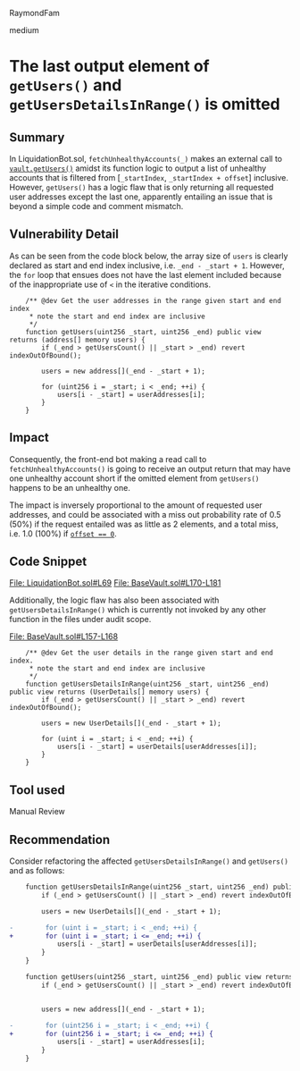 RaymondFam

medium

# The last output element of `getUsers()` and `getUsersDetailsInRange()` is omitted

## Summary
In LiquidationBot.sol, `fetchUnhealthyAccounts(_)` makes an external call to [`vault.getUsers()`](https://github.com/sherlock-audit/2023-03-taurus/blob/main/taurus-contracts/contracts/LiquidationBot/LiquidationBot.sol#L69) amidst its function logic to output a list of unhealthy accounts that is filtered from [`_startIndex`, `_startIndex + offset`]  inclusive. However, `getUsers()` has a logic flaw that is only returning all requested user addresses except the last one, apparently entailing an issue that is beyond a simple code and comment mismatch.

## Vulnerability Detail
As can be seen from the code block below, the array size of `users` is clearly declared as start and end index inclusive, i.e. `_end - _start + 1`. However, the `for` loop that ensues does not have the last element included because of the inappropriate use of `<` in the iterative conditions.

```solidity
    /** @dev Get the user addresses in the range given start and end index
     * note the start and end index are inclusive
     */
    function getUsers(uint256 _start, uint256 _end) public view returns (address[] memory users) {
        if (_end > getUsersCount() || _start > _end) revert indexOutOfBound();

        users = new address[](_end - _start + 1);

        for (uint256 i = _start; i < _end; ++i) {
            users[i - _start] = userAddresses[i];
        }
    }
```
## Impact
Consequently, the front-end bot making a read call to `fetchUnhealthyAccounts()` is going to receive an output return that may have one unhealthy account short if the omitted element from `getUsers()` happens to be an unhealthy one.

The impact is inversely proportional to the amount of requested user addresses, and could be associated with a miss out probability rate of 0.5 (50%) if the request entailed was as little as 2 elements, and a total miss, i.e. 1.0 (100%) if [`offset == 0`](https://github.com/sherlock-audit/2023-03-taurus/blob/main/taurus-contracts/contracts/LiquidationBot/LiquidationBot.sol#L69).

## Code Snippet
[File: LiquidationBot.sol#L69](https://github.com/sherlock-audit/2023-03-taurus/blob/main/taurus-contracts/contracts/LiquidationBot/LiquidationBot.sol#L69)
[File: BaseVault.sol#L170-L181](https://github.com/sherlock-audit/2023-03-taurus/blob/main/taurus-contracts/contracts/Vault/BaseVault.sol#L170-L181)

Additionally, the logic flaw has also been associated with `getUsersDetailsInRange()` which is currently not invoked by any other function in the files under audit scope.

[File: BaseVault.sol#L157-L168](https://github.com/sherlock-audit/2023-03-taurus/blob/main/taurus-contracts/contracts/Vault/BaseVault.sol#L157-L168)

```solidity
    /** @dev Get the user details in the range given start and end index.
     * note the start and end index are inclusive
     */
    function getUsersDetailsInRange(uint256 _start, uint256 _end) public view returns (UserDetails[] memory users) {
        if (_end > getUsersCount() || _start > _end) revert indexOutOfBound();

        users = new UserDetails[](_end - _start + 1);

        for (uint i = _start; i < _end; ++i) {
            users[i - _start] = userDetails[userAddresses[i]];
        }
    }
```
## Tool used

Manual Review

## Recommendation
Consider refactoring the affected `getUsersDetailsInRange()` and `getUsers()` and as follows:

```diff
    function getUsersDetailsInRange(uint256 _start, uint256 _end) public view returns (UserDetails[] memory users) {
        if (_end > getUsersCount() || _start > _end) revert indexOutOfBound();

        users = new UserDetails[](_end - _start + 1);

-        for (uint i = _start; i < _end; ++i) {
+        for (uint i = _start; i <= _end; ++i) {
            users[i - _start] = userDetails[userAddresses[i]];
        }
    }

    function getUsers(uint256 _start, uint256 _end) public view returns (address[] memory users) {
        if (_end > getUsersCount() || _start > _end) revert indexOutOfBound();


        users = new address[](_end - _start + 1);

-        for (uint256 i = _start; i < _end; ++i) {
+        for (uint256 i = _start; i <= _end; ++i) {
            users[i - _start] = userAddresses[i];
        }
    }
```
